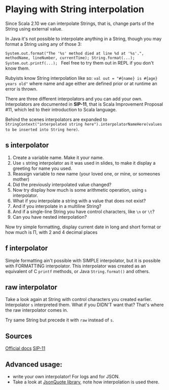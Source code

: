 # Playing with String interpolation

Since Scala 2.10 we can interpolate Strings, that is, change parts of the String using external value.

In Java it's not possible to interpolate anything in a String, though you may format a String using any of those 3:

`System.out.format("The '%s' method died at line %d at '%s'.", methodName, lineNumber, currentTime);
String.format(...);
System.out.printf(...);
`
Feel free to try them out in REPL if you don't know them.

Rubyists know String interpolation like so:
`val out = "#{name} is #{age} years old"`
where name and age either are defined prior or at runtime an error is thrown.


There are three different interpolators and you can add your own.
Interpolators are documented in **SIP-11**, that is Scala Improvement Proposal #11, which led to their introduction to Scala language.

Behind the scenes interpolators are expanded to `StringContext("interpolated string here").interpolatorNameHere(values to be inserted into String here)`.

## s interpolator

1. Create a variable name. Make it your name. 
2. Use `s` string interpolator as it was used in slides, to make it display a greeting for name you used. 
3. Reassign variable to new name (your loved one, or mine, or someones mother)
4. Did the previously interpolated value changed?
5. Now try display how much is some arithmetic operation, using `s` interpolator.
6. What if you interpolate a string with a value that does not exist?
7. And if you interpolate in a multiline String?
8. And if a single-line String you have control characters, like `\n` or `\t`?
9. Can you have nested interpolation?

Now try simple formatting, display current date in long and short format or how much is Π, with 2 and 4 decimal places

## f interpolator

Simple formatting ain't possible with SIMPLE interpolator, but it is possible with FORMATTING interpolator.
This interpolator was created as an equivalent of C `printf` methods, or Java `String.format()` and others.

## raw interpolator

Take a look again at String with control characters you created earlier. Interpolator `s` interpreted them. What if you DIDN'T want that?
That's where the raw interpolator comes in.

Try same String but precede it with `raw` instead of `s`.

## Sources

[Official docs](http://docs.scala-lang.org/overviews/core/string-interpolation.html)
[SIP-11](http://docs.scala-lang.org/sips/completed/string-interpolation.html)


## Advanced usage:

* write your own interpolator! For logs and for JSON.
* Take a look at [JsonQuote library](https://github.com/maffoo/jsonquote), note how interpolation is used there.
